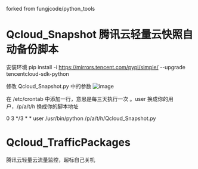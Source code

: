 forked from fungjcode/python_tools

# Qcloud_Snapshot 腾讯云轻量云快照自动备份脚本
安装环境
pip install -i https://mirrors.tencent.com/pypi/simple/ --upgrade tencentcloud-sdk-python

修改 Qcloud_Snapshot.py 中的参数
![image](https://user-images.githubusercontent.com/40904945/160871969-abeff654-261b-4c79-81c4-5d730825104b.png)

在 /etc/crontab 中添加一行，意思是每三天执行一次 。user 换成你的用户，/p/a/t/h 换成你的脚本地址

0 3 */3 * *  user /usr/bin/python /p/a/t/h/Qcloud_Snapshot.py

# Qcloud_TrafficPackages
腾讯云轻量云流量监控，超标自己关机
